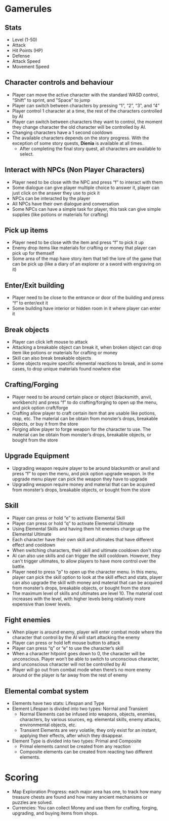 # Gamerules

## Stats

- Level (1-50)
- Attack
- Hit Points (HP)
- Defense
- Attack Speed
- Movement Speed

## Character controls and behaviour

- Player can move the active character with the standard WASD control, "Shift" to sprint, and "Space" to jump
- Player can switch between characters by pressing “1”, “2”, “3”, and “4”
- Player control 1 character at a time, the rest of the characters controlled by AI
- Player can switch between characters they want to control, the moment they change character the old character will be controlled by AI.
- Changing characters have a 1 second cooldown
- The available characters depends on the story progress. With the exception of some story quests, **Dienia** is available at all times.
  - After completing the final story quest, all characters are available to select.

## Interact with NPCs (Non Player Characters)

- Player need to be close with the NPC and press “f” to interact with them
- Some dialogue can give player multiple choice to answer it, player can just click on the answer they use to pick it
- NPCs can be interacted by the player
- All NPCs have their own dialogue and conversation
- Some NPCs can have a simple task for player, this task can give simple supplies (like potions or materials for crafting)

## Pick up items

- Player need to be close with the item and press “f” to pick it up
- Enemy drop items like materials for crafting or money that player can pick up for themself
- Some area of the map have story item that tell the lore of the game that can be pick up (like a diary of an explorer or a sword with engraving on it)

## Enter/Exit building

- Player need to be close to the entrance or door of the building and press “f” to enter/exit it
- Some building have interior or hidden room in it where player can enter it

## Break objects

- Player can click left mouse to attack
- Attacking a breakable object can break it, when broken object can drop item like potions or materials for crafting or money
- Skill can also break breakable objects
- Some objects require specific elemental reactions to break, and in some cases, to drop unique materials found nowhere else

## Crafting/Forging

- Player need to be around certain place or object (blacksmith, anvil, workbench) and press “f” to do crafting/forging to open up the menu, and pick option craft/forge
- Crafting allow player to craft certain item that are usable like potions, map, etc. The material can be obtain from monster’s drops, breakable objects, or buy it from the store
- Forging allow player to forge weapon for the character to use. The material can be obtain from monster’s drops, breakable objects, or bought from the store

## Upgrade Equipment

- Upgrading weapon require player to be around blacksmith or anvil and press “f” to open the menu, and pick option upgrade weapon. In the upgrade menu player can pick the weapon they have to upgrade
- Upgrading weapon require money and material that can be acquired from monster’s drops, breakable objects, or bought from the store

## Skill

- Player can press or hold “e” to activate Elemental Skill
- Player can press or hold “q” to activate Elemental Ultimate
- Using Elemental Skills and having them hit enemies charge up the Elemental Ultimate
- Each character have their own skill and ultimates that have different effect and cooldown
- When switching characters, their skill and ultimate cooldown don't stop
- AI can also use skills and can trigger the skill cooldown. However, they can't trigger ultimates, to allow players to have more control over the battle.
- Player need to press “p” to open up the character menu. In this menu, player can pick the skill option to look at the skill effect and stats, player can also upgrade the skill with money and material that can be acquired from monster’s drops, breakable objects, or bought from the store
- The maximum level of skills and ultimates are level 10. The material cost increases with the level, with higher levels being relatively more expensive than lower levels.

## Fight enemies

- When player is around enemy, player will enter combat mode where the character that control by the AI will start attacking the enemy
- Player can press or hold left mouse button to attack
- Player can press “q” or “e” to use the character’s skill
- When a character hitpoint goes down to 0, the character will be unconscious. Player won’t be able to switch to unconscious character, and unconscious character will not be controlled by AI
- Player will go out from combat mode when there’s no more enemy around or the player is far away from the rest of enemy

## Elemental combat system

- Elements have two stats: Lifespan and Type
- Element Lifespan is divided into two types: Normal and Transient
  - Normal Elements can be infused into weapons, objects, enemies, characters, by various sources, eg. elemental skills, enemy attacks, environmental objects, etc.
  - Transient Elements are very volatile; they only exist for an instant, applying their effects, after which they disappear.
- Element Type is divided into two types: Primal and Composite
  - Primal elements cannot be created from any reaction
  - Composite elements can be created from reacting two different elements.

# Scoring

- Map Exploration Progress: each major area has one, to track how many treasure chests are found and how many ancient mechanisms or puzzles are solved.
- Currencies: You can collect Money and use them for crafting, forging, upgrading, and buying items from shops.
